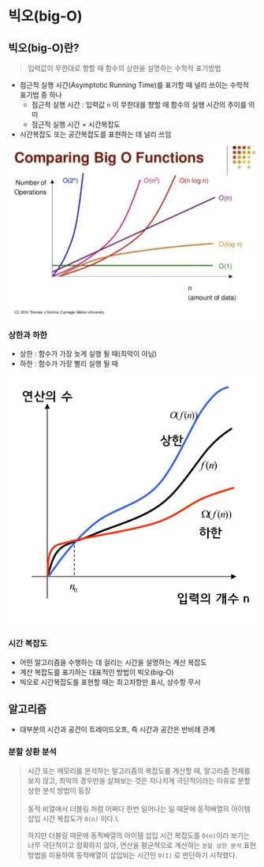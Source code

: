 # 빅오(big-O)

## 빅오(big-O)란?

> 입력값이 무한대로 향할 때 함수의 상한을 설명하는 수학적 표기방법

* 점근적 실행 시간(Asymptotic Running Time)를 표기할 때 널리 쓰이는 수학적 표기법 중 하나
  * 점근적 실행 시간 : 입력값 `n` 이 무한대를 향할 때 함수의 실행 시간의 추이를 의미
  * 점근적 실행 시간 = 시간복잡도
* 시간복잡도 또는 공간복잡도를 표현하는 데 널리 쓰임

![](<../../.gitbook/assets/image (1).png>)

### 상한과 하한

* 상한 : 함수가 가장 늦게 실행 될 때(최악이 아님)
* 하한 : 함수가 가장 빨리 실행 될 때

![](../../.gitbook/assets/image.png)



### 시간 복잡도

* 어떤 알고리즘을 수행하는 데 걸리는 시간을 설명하는 계산 복잡도
* 계산 복잡도를 표기하는 대표적인 방법이 빅오(big-O)
* 빅오로 시간복잡도를 표현할 때는 최고차항만 표시, 상수항 무시





## 알고리즘

* 대부분의 시간과 공간이 트레이드오프, 즉 시간과 공간은 반비례 관계



### 분할 상환 분석

> 시간 또는 메모리를 분석하는 알고리즘의 복잡도를 계산할 때, 알고리즘 전체를 보지 않고, 최악의 경우만을 살펴보는 것은 지나치게 극단적이라는 이유로 분할 상한 분석 방법이 등장\
> \
> 동적 비열에서 더블링 처럼 어쩌다 한번 일어나는 일 때문에 동적배열의 아이템 삽입 시간 복잡도가 `O(n)` 이다.\
>
>
> 하지만 더블링 때문에 동적배열의 아이템 삽입 시간 복잡도를 `O(n)`이라 보기는 너무 극단적이고 정확하지 않아, 연산을 평균적으로 계산하는 `분할 상한 분석` 표현방법을 이용하여 동적배열이 삽입되는 시간인 `O(1)` 로 판단하기 시작했다.





